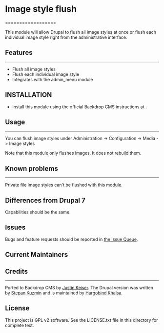 
# Image style flush
==================

This module will allow Drupal to flush all image styles at once or flush each
individual image style right from the administrative interface.


## Features
--------

  - Flush all image styles
  - Flush each individual image style
  - Integrates with the admin_menu module


## INSTALLATION

- Install this module using the official Backdrop CMS instructions at
  [](https://docs.backdropcms.org/documentation/extend-with-modules).

## Usage
-----

You can flush image styles under Administration -> Configuration -> Media
-> Image styles

Note that this module only flushes images. It does not rebuild them.


## Known problems
--------------

Private file image styles can't be flushed with this module.

## Differences from Drupal 7

Capabilities should be the same.

## Issues

Bugs and feature requests should be reported in [the Issue Queue](https://github.com/backdrop-contrib/imagestyleflush/issues).

## Current Maintainers

<!-- - [Justin Keiser](https://github.com/keiserjb). -->

## Credits
------
Ported to Backdrop CMS by [Justin Keiser](https://github.com/keiserjb).
The Drupal version was written by [Stepan Kuzmin](https://www.drupal.org/u/tostepankuzmingmailcom) and is maintained by [Hargobind Khalsa](https://www.drupal.org/u/hargobind).

License
-------

This project is GPL v2 software.
See the LICENSE.txt file in this directory for complete text.
